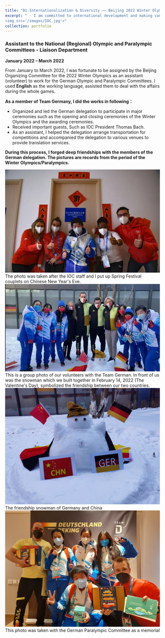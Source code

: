```yaml
---
title: "01.Internationalization & Diversity —— Beijing 2022 Winter Olympics and Paralympics Games"
excerpt: " - I am committed to international development and making contribution to a diverse and harmonious society.<br/>
<img src='/images/IOC.jpg'>"
collection: portfolio
---
```


### Assistant to the National (Regional) Olympic and Paralympic Committees - Liaison Department
**January 2022 – March 2022**

From January to March 2022, I was fortunate to be assigned by the Beijing Organizing Committee for the 2022 Winter Olympics as an assistant (volunteer) to work for the German Olympic and Paralympic Committees. I  used __English__ as the working language, assisted them to deal with the affairs during the whole games.

__As a member of Team Germany, I did the works in following：__
- Organized and led the German delegation to participate in major ceremonies such as the opening and closing ceremonies of the Winter Olympics and the awarding ceremonies.
- Received important guests, Such as IOC President Thomas Bach.
- As an assistant, I helped the delegation arrange transportation for competitions and accompanied the delegation to various venues to provide translation services.


__During this process, I forged deep friendships with the members of the German delegation. The pictures are records from the period of the Winter Olympics/Paralympics.__


<img src='/images/IOC.jpg'>
The photo was taken after the IOC staff and I put up Spring Festival couplets on Chinese New Year's Eve.

<img src='/images/With team D snowman.jpg'>
This is a group photo of our volunteers with the Team German. In front of us was the snowman which we built together in February 14, 2022 (The Valentine's Day), symbolized the friendship between our two countries.

<img src='/images/Snow man.jpg'>
The friendship snowman of Germany and China

<img src='/images/With Paralympic Team D.jpg'>
This photo was taken with the German Paralympic Committee as a memorial